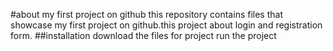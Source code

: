 #about my first project on github
this repository contains files that showcase my first project on github.this project about login and registration form.
##installation
download the files for project
run the project
